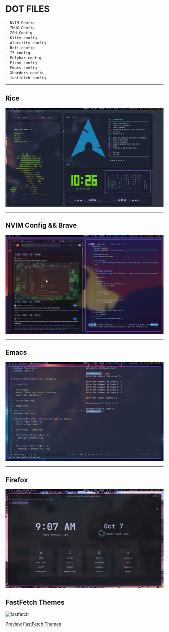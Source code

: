 # DOT FILES

    - NVIM Config
    - TMUX Config
    - ZSH Config
    - Kitty config
    - Alacritty config
    - Rofi config
    - I3 config
    - Polybar config
    - Picom config
    - Emacs config
    - Xborders config
    - fastfetch config

---

## Rice

![rice](./screenshots/rice_ss_1.png)

--- 

## NVIM Config && Brave

![nvim](./screenshots/brave_nvim_ss.png)

---

## Emacs 

![emacs](./screenshots/emacs_ss.png)

---

## Firefox

![firefox](./screenshots/firefox_ss.png)


## FastFetch Themes

![fastfetch](https://github.com/user-attachments/assets/167ac282-915f-4cb7-b47f-780f473b5645)

<a href="https://m3tozz.github.io/FastCat-Themes/">Preview FastFetch Themes</a>



